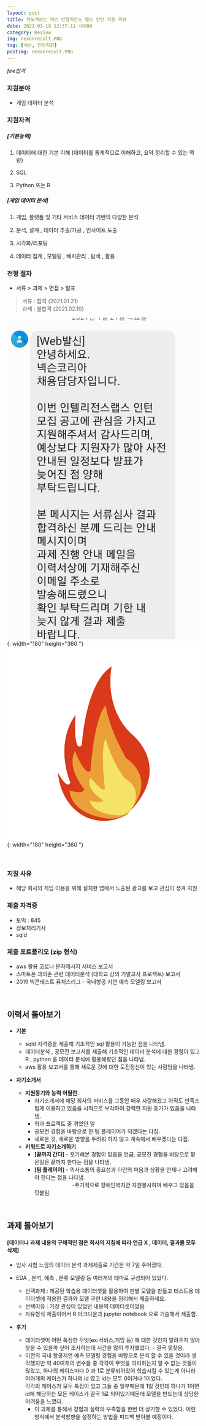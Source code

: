```yaml
---
layout: post
title: 뒤늦게쓰는 넥슨 인텔리전스 랩스 인턴 지원 리뷰
date: 2021-03-18 12:37:11 +0900
category: Review
img: nexonresult.PNG
tag: [넥슨, 인턴지원]
postimg: nexonresult.PNG
---
```


   <em>fire합격</em>
<br>


### 지원분야
* 게임 데이터 분석

### 지원자격

##### [기본능력]  
  
  

1. 데이터에 대한 기본 이해 (데이터를 통계적으로 이해하고, 요약 정리할 수 있는 역량)

2. SQL

3. Python 또는 R

##### [게임 데이터 분석]  


1. 게임, 플랫폼 및 기타 서비스 데이터 기반의 다양한 분석

2. 분석, 설계 , 데이터 추출/가공 , 인사이트 도출

3. 시각화/리포팅

4. 데이터 집계 , 모델링 , 배치관리 , 탐색 , 활용

### 전형 절차

* 서류 > 과제 > 면접 > 발표

> 서류 : 합격 (2021.01.21)  
> 과제 : 불합격 (2021.02.10)  

![](/assets/img/seoryuhab.jpg){: width="180" height="360 "}![뜨겁다!](/assets/img/fire.jpg){: width="180" height="360 "}


<br>

### 지원 사유
* 해당 회사의 게임 이용을 위해 설치한 앱에서 노출된 광고를 보고 관심이 생겨 지원
  
### 제출 자격증  

* 토익 : 845
* 정보처리기사
* sqld

### 제출 포트폴리오 (zip 형식) 

* aws 활용 코로나 문자메시지 서비스 보고서
* 스마트폰 과의존 관련 데이터분석 (대학교 강의 기말고사 프로젝트) 보고서
* 2019 빅콘테스트 퓨처스리그 - 국내항공 지연 예측 모델링 보고서

<br>  

## **이력서 돌아보기**

* **기본**
	* sqld 자격증을 제출해 기초적인 sql 활용이 가능한 점을 나타냄.
	* 데이터분석 , 공모전 보고서를 제출해 기초적인 데이터 분석에 대한 경험이 있고 R , python 을 데이터 분석에 활용해봤던 점을 나타냄.
	* aws 활용 보고서를 통해 새로운 것에 대한 도전정신이 있는 사람임을 나타냄. <br>  


* **자기소개서**
	* **지원동기와 능력 어필란.**
		* 자기소개서에 해당 회사의 서비스를 그동안 매우 사랑해왔고 아직도 만족스럽게 이용하고 있음을 시적으로 부각하여 강력한 지원 동기가 있음을 나타냄.
		* 학과 프로젝트 중 겪었던 일
		* 공모전 경험을 바탕으로 한 팀 플레이어가 되겠다는 다짐.
		* 새로운 것, 새로운 방향을 두려워 하지 않고 계속해서 배우겠다는 다짐.
	* **키워드로 자기소개하기**
		* **[끝까지 간다]** - 포기해본 경험이 있음을 언급, 공모전 경험을 바탕으로 맡은일은 끝까지 한다는 점을 나타냄.
		* **[팀 플레이어]** - 의사소통의 중요성과 타인의 마음과 상황을 언제나 고려해야 한다는 점을 나타냄. <br>&nbsp;&nbsp;&nbsp;&nbsp;&nbsp;&nbsp;&nbsp;&nbsp;&nbsp;&nbsp;&nbsp;&nbsp;&nbsp;&nbsp;&nbsp;&nbsp;&nbsp;&nbsp;&nbsp;&nbsp;&nbsp;&nbsp;&nbsp;&nbsp;&nbsp;-주기적으로 장애인복지관 자원봉사하며 배우고 있음을 덧붙임. 


<br>  

## **과제 돌아보기**
####  [데이터나 과제 내용의 구체적인 점은 회사의 지침에 따라 언급 X , 데이터, 결과물 모두 삭제]<br>
* 입사 시험 느낌의 데이터 분석 과제제출로 기간은 약 7일 주어졌다.
* EDA , 분석, 예측 , 분류 모델링 등 여러개의 테마로 구성되어 있었다.
	* 선택과제 : 제공된 학습용 데이터셋을 활용하여 판별 모델을 만들고 테스트용 데이터셋에 적용한 결과와 모델 구현 내용을 정리해서 제출하세요.
	* 선택이유 : 가장 관심이 있었던 내용의 데이터셋이었음
	* 자유형식 제출이어서 R 마크다운과 jupyter notebook 으로 기술해서 제출함.<br>

* **후기**
	* 데이터셋이 어떤 특정한 무엇(ex:서비스,게임 등) 에 대한 것인지 알려주지 않아 찾을 수 있을까 싶어 조사하는데 시간을 많이 투자했었다. - 결국 못찾음.
	* 이전의 국내 항공지연 예측 모델링 경험을 바탕으로 분석 할 수 있을 것이라 생각했지만 약 40여개의 변수들 중 각각이 무엇을 의미하는지 알 수 없는 것들이 많았고, 
 하나의 케이스마다 0 과 1로 분류되어있어 학습시킬 수 있는게 아니라 여러개의 케이스가 하나의 id 였고 id는 모두 0이거나 1이었다.  
각각의 케이스가 모두 특징이 있고 그들 중 일부때문에 1일 것인데 하나가 1이면 id에 해당하는 모든 케이스가 결국 1로 되어있기때문에 모델을 만드는데 상당한 어려움을 느꼈다.
		* 이 과제를 통해서 경험과 실력의 부족함을 한번 더 상기할 수 있었다. 이런 방식에서 분석방향을 설정하는 방법을 피드백 받아볼 예정이다.

